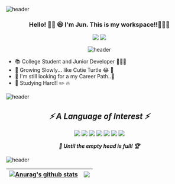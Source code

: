 ![header](https://capsule-render.vercel.app/api?type=wave&color=gradient&height=300&section=header&text=emptyhead&fontSize=90)

<div align="center">

### Hello! 👋🏻 😃 I'm Jun. This is my workspace!!👨🏻‍💻
<p>


<a href="https://www.notion.so/Until-the-EmptyHead-is-Full-4a1542bd3e174478b588d570ddf1f8b8" target="_blank"><img src="https://img.shields.io/badge/NOTION-282828?style=flat-square&logo=Notion&logoColor=white"/></a>
<a href="rlagudwns886@gmail.com" target="_blank"><img src="https://img.shields.io/badge/rlagudwns886@gmail.com-EA4335?style=flat-square&logo=Gmail&logoColor=white"/></a>


![header](https://capsule-render.vercel.app/api?type=rect&color=gradient&height=1)
</p>
</div>



<p>

* 📚 College Student and Junior Developer 👨🏻‍💻
* 🌱 Growing Slowly... like Cutie Turtle 😂 🐢
* 🧭 I'm still looking for a my Career Path..🧐
* 📖 Studying Hard!! ✏️ 🔥

![header](https://capsule-render.vercel.app/api?type=rect&color=gradient&height=1)
</p>



<div align="center">
<p>

## _⚡️ A Language of Interest ⚡️_
<img src="https://img.shields.io/badge/Python-3766AB?style=flat-square&logo=Python&logoColor=white"/></a> <img src="https://img.shields.io/badge/Django-092E20?style=flat-square&logo=Django&logoColor=white"/></a> <img src="https://img.shields.io/badge/JAVA-007396?style=flat&logo=Java&logoColor=white"/> <img src="https://img.shields.io/badge/C++-00599C?style=flat-square&logo=C%2B%2B&logoColor=white"/></a> <img src="https://img.shields.io/badge/JavaScript-F7DF1E?style=flat-square&logo=JavaScript&logoColor=white"/></a> <img src="https://img.shields.io/badge/HTML-E34F26?style=flat-square&logo=HTML5&logoColor=white"/></a> <img src="https://img.shields.io/badge/CSS-1572B6?style=flat-square&logo=CSS3&logoColor=white"/></a> 

 ___🧗 Until the empty head is full! 🏆___
</p>
 </div>

<p>

![header](https://capsule-render.vercel.app/api?type=rect&color=gradient&height=1)


| <a href="https://github.com/hyung6370/github-readme-stats"><img align="center" src="https://github-readme-stats.vercel.app/api?username=hyung6370&show_icons=true&include_all_commits=true&theme=tokyonight&hide_border=true" alt="Anurag's github stats" /></a> | <a href="https://github.com/hyung6370/github-readme-stats"><img align="center" src="https://github-readme-stats.vercel.app/api/top-langs/?username=hyung6370&layout=compact&theme=tokyonight&hide_border=true" /></a> |
| ------------- | ------------- |
</p>